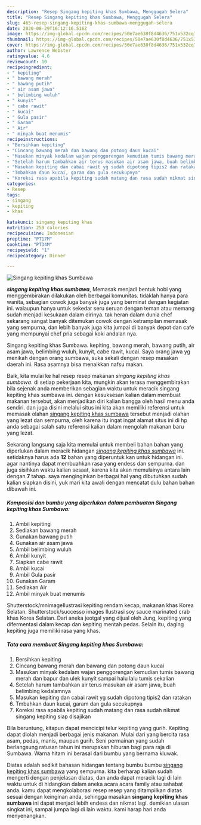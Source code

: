 ```yaml
---
description: "Resep Singang kepiting khas Sumbawa, Menggugah Selera"
title: "Resep Singang kepiting khas Sumbawa, Menggugah Selera"
slug: 465-resep-singang-kepiting-khas-sumbawa-menggugah-selera
date: 2020-08-29T16:12:16.516Z
image: https://img-global.cpcdn.com/recipes/50e7ae630f8d4636/751x532cq70/singang-kepiting-khas-sumbawa-foto-resep-utama.jpg
thumbnail: https://img-global.cpcdn.com/recipes/50e7ae630f8d4636/751x532cq70/singang-kepiting-khas-sumbawa-foto-resep-utama.jpg
cover: https://img-global.cpcdn.com/recipes/50e7ae630f8d4636/751x532cq70/singang-kepiting-khas-sumbawa-foto-resep-utama.jpg
author: Lawrence Webster
ratingvalue: 4.6
reviewcount: 10
recipeingredient:
- " kepiting"
- " bawang merah"
- " bawang putih"
- " air asam jawa"
- " belimbing wuluh"
- " kunyit"
- " cabe rawit"
- " kucai"
- " Gula pasir"
- " Garam"
- " Air"
- " minyak buat menumis"
recipeinstructions:
- "Bersihkan kepiting"
- "Cincang bawang merah dan bawang dan potong daun kucai"
- "Masukan minyak kedalam wajan penggorengan kemudian tumis bawang merah dan bapur dan ulek kunyit sampai halu lalu tumis sekalian"
- "Setelah harum tambahkan air terus masukan air asam jawa, buah belimbing kedalamnya"
- "Masukan kepiting dan cabai rawit yg sudah dipotong tipis2 dan ratakan"
- "Tmbahkan daun kucai, garam dan gula secukupnya"
- "Koreksi rasa apabila kepiting sudah matang dan rasa sudah nikmat singang kepiting siap disajikan"
categories:
- Resep
tags:
- singang
- kepiting
- khas

katakunci: singang kepiting khas 
nutrition: 259 calories
recipecuisine: Indonesian
preptime: "PT17M"
cooktime: "PT34M"
recipeyield: "1"
recipecategory: Dinner

---
```



![Singang kepiting khas Sumbawa](https://img-global.cpcdn.com/recipes/50e7ae630f8d4636/751x532cq70/singang-kepiting-khas-sumbawa-foto-resep-utama.jpg)

<b><i>singang kepiting khas sumbawa</i></b>, Memasak menjadi bentuk hobi yang menggembirakan dilakukan oleh berbagai komunitas. tidaklah hanya para wanita, sebagian cowok juga banyak juga yang berminat dengan kegiatan ini. walaupun hanya untuk sekedar seru seruan dengan teman atau memang sudah menjadi kesukaan dalam dirinya. tak heran dalam dunia chef sekarang sangat banyak ditemukan cowok dengan ketrampilan memasak yang sempurna, dan lebih banyak juga kita jumpai di banyak depot dan cafe yang mempunyai chef pria sebagai koki andalan nya.

Singang kepiting khas Sumbawa. kepiting, bawang merah, bawang putih, air asam jawa, belimbing wuluh, kunyit, cabe rawit, kucai. Saya orang jawa yg menikah dengan orang sumbawa, suka sekali dengan resep masakan daerah ini. Rasa asamnya bisa menaikkan nafsu makan.

Baik, kita mulai ke hal resep resep makanan <i>singang kepiting khas sumbawa</i>. di setiap pekerjaan kita, mungkin akan terasa menggembirakan bila sejenak anda memberikan sebagian waktu untuk meracik singang kepiting khas sumbawa ini. dengan kesuksesan kalian dalam membuat makanan tersebut, akan menjadikan diri kalian bangga oleh hasil menu anda sendiri. dan juga disini melalui situs ini kita akan memiliki referensi untuk memasak olahan <u>singang kepiting khas sumbawa</u> tersebut menjadi olahan yang lezat dan sempurna, oleh karena itu ingat ingat alamat situs ini di hp anda sebagai salah satu referensi kalian dalam mengolah makanan baru yang lezat.


Sekarang langsung saja kita memulai untuk membeli bahan bahan yang diperlukan dalam meracik hidangan <u><i>singang kepiting khas sumbawa</i></u> ini. setidaknya harus ada <b>12</b> bahan yang diperuntuk kan untuk hidangan ini. agar nantinya dapat membuahkan rasa yang endess dan sempurna. dan juga sisihkan waktu kalian sesaat, karena kita akan memulainya antara lain dengan <b>7</b> tahap. saya menginginkan berbagai hal yang dibutuhkan sudah kalian siapkan disini, yuk mari kita awali dengan mencatat dulu bahan bahan dibawah ini.

<!--inarticleads1-->

##### Komposisi dan bumbu yang diperlukan dalam pembuatan Singang kepiting khas Sumbawa:

1. Ambil  kepiting
1. Sediakan  bawang merah
1. Gunakan  bawang putih
1. Gunakan  air asam jawa
1. Ambil  belimbing wuluh
1. Ambil  kunyit
1. Siapkan  cabe rawit
1. Ambil  kucai
1. Ambil  Gula pasir
1. Gunakan  Garam
1. Sediakan  Air
1. Ambil  minyak buat menumis


Shutterstock/mnimageIlustrasi kepiting rendam kecap, makanan khas Korea Selatan. Shutterstock/successo images Ilustrasi soy sauce marinated crab khas Korea Selatan. Dari aneka jeotgal yang dijual oleh Jung, kepiting yang difermentasi dalam kecap dan kepiting mentah pedas. Selain itu, daging kepiting juga memiliki rasa yang khas. 

<!--inarticleads2-->

##### Tata cara membuat Singang kepiting khas Sumbawa:

1. Bersihkan kepiting
1. Cincang bawang merah dan bawang dan potong daun kucai
1. Masukan minyak kedalam wajan penggorengan kemudian tumis bawang merah dan bapur dan ulek kunyit sampai halu lalu tumis sekalian
1. Setelah harum tambahkan air terus masukan air asam jawa, buah belimbing kedalamnya
1. Masukan kepiting dan cabai rawit yg sudah dipotong tipis2 dan ratakan
1. Tmbahkan daun kucai, garam dan gula secukupnya
1. Koreksi rasa apabila kepiting sudah matang dan rasa sudah nikmat singang kepiting siap disajikan


Bila beruntung, kitapun dapat mencicipi telur kepiting yang gurih. Kepiting dapat diolah menjadi berbagai jenis makanan. Mulai dari yang bercita rasa asam, pedas, manis, maupun gurih. Seni permainan yang sudah berlangsung ratusan tahun ini merupakan hiburan bagi para raja di Sumbawa. Warna hitam ini berasal dari bumbu yang bernama kluwak. 

Diatas adalah sedikit bahasan hidangan tentang bumbu bumbu <u>singang kepiting khas sumbawa</u> yang sempurna. kita berharap kalian sudah mengerti dengan penjelasan diatas, dan anda dapat meracik lagi di lain waktu untuk di hidangkan dalam aneka acara acara family atau sahabat anda. kamu dapat mengkolaborasi resep resep yang ditampilkan diatas sesuai dengan keinginan anda, sehingga masakan <b>singang kepiting khas sumbawa</b> ini dapat menjadi lebih endess dan nikmat lagi. demikian ulasan singkat ini, sampai jumpa lagi di lain waktu. kami harap hari anda menyenangkan.
